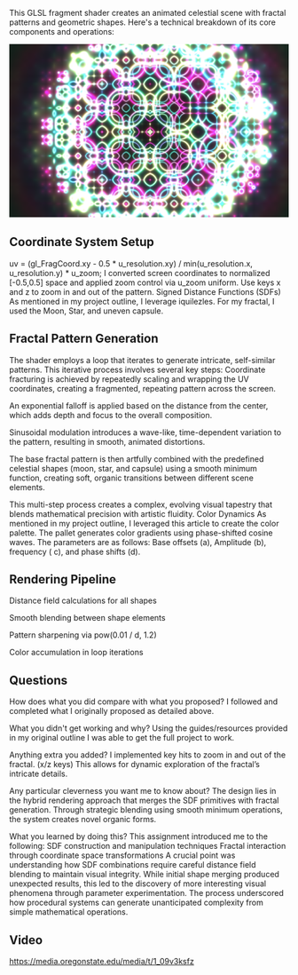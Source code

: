 This GLSL fragment shader creates an animated celestial scene with fractal patterns and geometric shapes. Here's a technical breakdown of its core components and operations:

![alt text](https://github.com/Adoyle210/GradPortfolio/blob/main/CS%20557%20-%20Computer%20Graphics%20Shaders/Final/fractal3.png)

## Coordinate System Setup
uv = (gl_FragCoord.xy - 0.5 * u_resolution.xy) / min(u_resolution.x, u_resolution.y) * u_zoom;
I converted screen coordinates to normalized [-0.5,0.5] space and applied zoom control via u_zoom uniform. Use keys x and z to zoom in and out of the pattern. 
Signed Distance Functions (SDFs)
As mentioned in my project outline, I leverage iquilezles. For my fractal, I used the Moon, Star, and uneven capsule. 


## Fractal Pattern Generation
The shader employs a loop that iterates to generate intricate, self-similar patterns. This iterative process involves several key steps:
Coordinate fracturing is achieved by repeatedly scaling and wrapping the UV coordinates, creating a fragmented, repeating pattern across the screen.


An exponential falloff is applied based on the distance from the center, which adds depth and focus to the overall composition.


Sinusoidal modulation introduces a wave-like, time-dependent variation to the pattern, resulting in smooth, animated distortions.


The base fractal pattern is then artfully combined with the predefined celestial shapes (moon, star, and capsule) using a smooth minimum function, creating soft, organic transitions between different scene elements.


This multi-step process creates a complex, evolving visual tapestry that blends mathematical precision with artistic fluidity.
Color Dynamics
As mentioned in my project outline, I leveraged this article to create the color palette. The pallet generates color gradients using phase-shifted cosine waves. The parameters are as follows: Base offsets (a), Amplitude (b), frequency ( c), and phase shifts (d). 


## Rendering Pipeline
Distance field calculations for all shapes


Smooth blending between shape elements


Pattern sharpening via pow(0.01 / d, 1.2)


Color accumulation in loop iterations

## Questions
How does what you did compare with what you proposed?
	I followed and completed what I originally proposed as detailed above. 

What you didn't get working and why?
Using the guides/resources provided in my original outline I was able to get the full project to work. 

Anything extra you added?
I implemented key hits to zoom in and out of the fractal. (x/z keys) This allows for dynamic exploration of the fractal’s intricate details.  

Any particular cleverness you want me to know about?
The design lies in the hybrid rendering approach that merges the SDF primitives with fractal generation. Through strategic blending using smooth minimum operations, the system creates novel organic forms. 

What you learned by doing this?
	This assignment introduced me to the following: 
SDF construction and manipulation techniques
Fractal interaction through coordinate space transformations 
A crucial point was understanding how SDF combinations require careful distance field blending to maintain visual integrity. While initial shape merging produced unexpected results, this led to the discovery of more interesting visual phenomena through parameter experimentation. The process underscored how procedural systems can generate unanticipated complexity from simple mathematical operations. 

## Video
https://media.oregonstate.edu/media/t/1_09v3ksfz 

